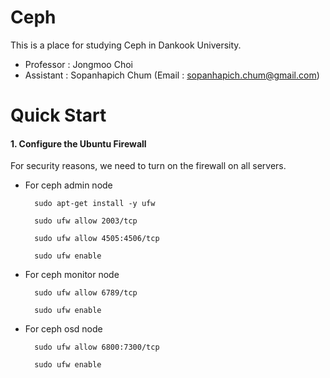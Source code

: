 # Ceph

This is a place for studying Ceph in Dankook University.
- Professor : Jongmoo Choi
- Assistant : Sopanhapich Chum (Email : sopanhapich.chum@gmail.com)

Quick Start
============

#### 1. Configure the Ubuntu Firewall
For security reasons, we need to turn on the firewall on all servers.
    
- For ceph admin node
    
        sudo apt-get install -y ufw
    
        sudo ufw allow 2003/tcp
    
        sudo ufw allow 4505:4506/tcp
    
        sudo ufw enable

- For ceph monitor node
    
        sudo ufw allow 6789/tcp
    
        sudo ufw enable
 
- For ceph osd node
    
        sudo ufw allow 6800:7300/tcp
   
        sudo ufw enable
    



  
